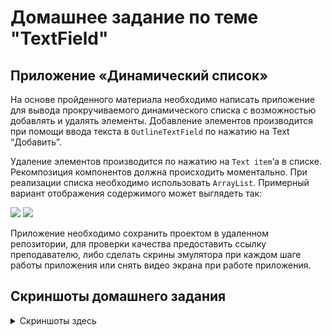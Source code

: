 # Домашнее задание по теме "TextField"
## Приложение «Динамический список»

На основе пройденного материала необходимо написать приложение для вывода прокручиваемого динамического списка с возможностью добавлять и удалять элементы. Добавление элементов производится при помощи ввода текста в `OutlineTextField` по нажатию на Text “Добавить”.

Удаление элементов производится по нажатию на `Text item`’а в списке. Рекомпозиция компонентов должна происходить моментально.
При реализации списка необходимо использовать `ArrayList`.
Примерный вариант отображения содержимого может выглядеть так:

![](https://static.tildacdn.com/tild6131-3561-4464-b939-656436323861/5.png)
![](https://static.tildacdn.com/tild6231-6131-4431-a133-643139653434/4.png)

Приложение необходимо сохранить проектом в удаленном репозитории, для проверки качества предоставить ссылку преподавателю, либо сделать скрины эмулятора при каждом шаге работы приложения или снять видео экрана при работе приложения.

## Скриншоты домашнего задания

<details>
<summary> Скриншоты здесь </summary>

![](md/1.png)
![](md/2.png)
![](md/3.png)
![](md/4.png)

</details>